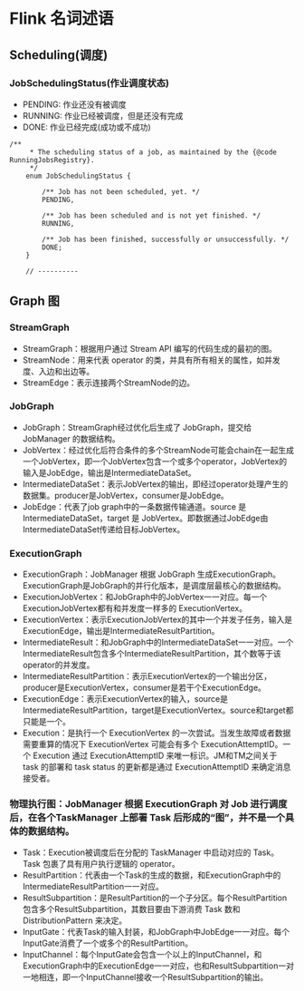 # Flink 名词述语

## Scheduling(调度)

###  JobSchedulingStatus(作业调度状态)
- PENDING: 作业还没有被调度
- RUNNING: 作业已经被调度，但是还没有完成
- DONE:    作业已经完成(成功或不成功)


```aidl
/**
	 * The scheduling status of a job, as maintained by the {@code RunningJobsRegistry}.
	 */
	enum JobSchedulingStatus {

		/** Job has not been scheduled, yet. */
		PENDING,

		/** Job has been scheduled and is not yet finished. */
		RUNNING,

		/** Job has been finished, successfully or unsuccessfully. */
		DONE;
	}

	// ----------
```
## Graph 图
###  StreamGraph
- StreamGraph：根据用户通过 Stream API 编写的代码生成的最初的图。
- StreamNode：用来代表 operator 的类，并具有所有相关的属性，如并发度、入边和出边等。
- StreamEdge：表示连接两个StreamNode的边。
### JobGraph
- JobGraph：StreamGraph经过优化后生成了 JobGraph，提交给 JobManager 的数据结构。
- JobVertex：经过优化后符合条件的多个StreamNode可能会chain在一起生成一个JobVertex，即一个JobVertex包含一个或多个operator，JobVertex的输入是JobEdge，输出是IntermediateDataSet。
- IntermediateDataSet：表示JobVertex的输出，即经过operator处理产生的数据集。producer是JobVertex，consumer是JobEdge。
- JobEdge：代表了job graph中的一条数据传输通道。source 是 IntermediateDataSet，target 是 JobVertex。即数据通过JobEdge由IntermediateDataSet传递给目标JobVertex。
### ExecutionGraph
- ExecutionGraph：JobManager 根据 JobGraph 生成ExecutionGraph。ExecutionGraph是JobGraph的并行化版本，是调度层最核心的数据结构。
- ExecutionJobVertex：和JobGraph中的JobVertex一一对应。每一个ExecutionJobVertex都有和并发度一样多的 ExecutionVertex。
- ExecutionVertex：表示ExecutionJobVertex的其中一个并发子任务，输入是ExecutionEdge，输出是IntermediateResultPartition。
- IntermediateResult：和JobGraph中的IntermediateDataSet一一对应。一个IntermediateResult包含多个IntermediateResultPartition，其个数等于该operator的并发度。
- IntermediateResultPartition：表示ExecutionVertex的一个输出分区，producer是ExecutionVertex，consumer是若干个ExecutionEdge。
- ExecutionEdge：表示ExecutionVertex的输入，source是IntermediateResultPartition，target是ExecutionVertex。source和target都只能是一个。
- Execution：是执行一个 ExecutionVertex 的一次尝试。当发生故障或者数据需要重算的情况下 ExecutionVertex 可能会有多个 ExecutionAttemptID。一个 Execution 通过 ExecutionAttemptID 来唯一标识。JM和TM之间关于 task 的部署和 task status 的更新都是通过 ExecutionAttemptID 来确定消息接受者。
### 物理执行图：JobManager 根据 ExecutionGraph 对 Job 进行调度后，在各个TaskManager 上部署 Task 后形成的“图”，并不是一个具体的数据结构。
- Task：Execution被调度后在分配的 TaskManager 中启动对应的 Task。Task 包裹了具有用户执行逻辑的 operator。
- ResultPartition：代表由一个Task的生成的数据，和ExecutionGraph中的IntermediateResultPartition一一对应。
- ResultSubpartition：是ResultPartition的一个子分区。每个ResultPartition包含多个ResultSubpartition，其数目要由下游消费 Task 数和 DistributionPattern 来决定。
- InputGate：代表Task的输入封装，和JobGraph中JobEdge一一对应。每个InputGate消费了一个或多个的ResultPartition。
- InputChannel：每个InputGate会包含一个以上的InputChannel，和ExecutionGraph中的ExecutionEdge一一对应，也和ResultSubpartition一对一地相连，即一个InputChannel接收一个ResultSubpartition的输出。